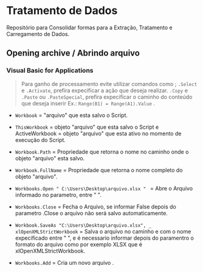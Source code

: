 # Tratamento de Dados
Repositório para Consolidar formas para a Extração, Tratamento e Carregamento de Dados.
## Opening archive / Abrindo arquivo
### Visual Basic for Applications
> Para ganho de processamento  evite utilizar comandos como ;
>`.Select`  e `.Activate`, prefira expecificar a ação que deseja realizar. 
> `.Copy` e `.Paste` ou `.PasteSpecial`, prefira expecificar o caminho do conteúdo que deseja inserir  Ex.: `Range(B1) = Range(A1).Value` .

- `Workbook` = "arquivo" que esta salvo o Script.

- `ThisWorkbook` = objeto "arquivo" que esta salvo o Script e ActiveWorkbook = objeto "arquivo" que esta ativo no momento de execução do Script.

- `Workbook.Path` = Propriedade que retorna o nome no caminho onde o objeto "arquivo" esta salvo.

- `Workbook.FullName` = Propriedade que retorna o nome completo do objeto "arquivo".

- `Workbooks.Open " C:\Users\Desktop\arquivo.xlsx " ` = Abre o Arquivo informado no parametro, entre " ".

- `Workbooks.Close` = Fecha o Arquivo, se informar False depois do parametro .Close o arquivo não será salvo automaticamente.

- `Workbook.SaveAs "C:\Users\Desktop\arquivo.xlsx", _
    xlOpenXMLStrictWorkbook` = Salva  o arquivo no caminho e com o nome expecificado entre "  ", e  é necessario informar depois do paramentro o formato do arquivo como por exemplo XLSX que é xlOpenXMLStrictWorkbook.

- `Workbooks.Add`  =  Cria um novo arquivo .
